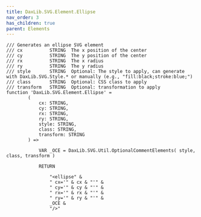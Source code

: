 ```yaml
---
title: DaxLib.SVG.Element.Ellipse
nav_order: 3
has_children: true
parent: Elements
---
```


	/// Generates an ellipse SVG element
	/// cx			STRING	The x position of the center
	/// cy			STRING	The y position of the center
	/// rx			STRING	The x radius
	/// ry			STRING	The y radius
	/// style		STRING	Optional: The style to apply, can generate with DaxLib.SVG.Style.* or manually (e.g., "fill:black;stroke:blue;")
	/// class		STRING	Optional: CSS class to apply
	/// transform	STRING	Optional: transformation to apply
	function 'DaxLib.SVG.Element.Ellipse' = 
			(
				cx: STRING,
				cy: STRING,
				rx: STRING,
				ry: STRING,
				style: STRING,
				class: STRING,
				transform: STRING
			) =>

				VAR _OCE = DaxLib.SVG.Util.OptionalCommentElements( style, class, transform )

				RETURN

					"<ellipse" &
					" cx='" & cx & "'" &
					" cy='" & cy & "'" &
					" rx='" & rx & "'" &
					" ry='" & ry & "'" &
					_OCE & 
					"/>"